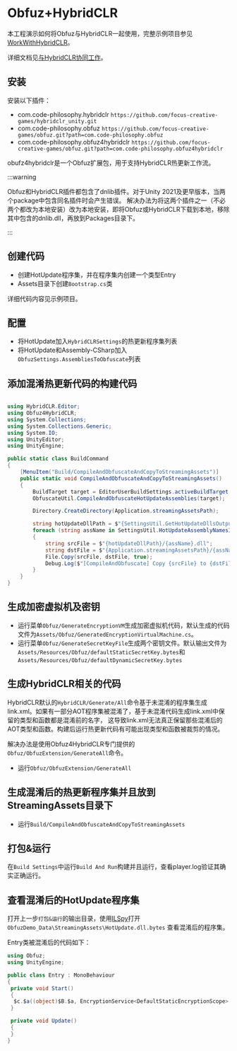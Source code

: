 # Obfuz+HybridCLR

本工程演示如何将Obfuz与HybridCLR一起使用，完整示例项目参见[WorkWithHybridCLR](https://github.com/focus-creative-games/obfuz/tree/main/Samples/WorkWithHybridCLR)。

详细文档见[与HybridCLR协同工作](../manual/work-with-hybridclr)。

## 安装

安装以下插件：

- com.code-philosophy.hybridclr `https://github.com/focus-creative-games/hybridclr_unity.git`
- com.code-philosophy.obfuz `https://github.com/focus-creative-games/obfuz.git?path=com.code-philosophy.obfuz`
- com.code-philosophy.obfuz4hybridclr `https://github.com/focus-creative-games/obfuz.git?path=com.code-philosophy.obfuz4hybridclr`

obufz4hybridclr是一个Obfuz扩展包，用于支持HybridCLR热更新工作流。

:::warning

Obfuz和HybridCLR插件都包含了dnlib插件。对于Unity 2021及更早版本，当两个package中包含同名插件时会产生错误。
解决办法为将这两个插件之一（不必两个都改为本地安装）改为本地安装，即将Obfuz或HybridCLR下载到本地，移除其中包含的dnlib.dll，再放到Packages目录下。

:::

## 创建代码

- 创建HotUpdate程序集，并在程序集内创建一个类型Entry
- Assets目录下创建`Bootstrap.cs`类

详细代码内容见示例项目。

## 配置

- 将HotUpdate加入`HybridCLRSettings`的热更新程序集列表
- 将HotUpdate和Assembly-CSharp加入`ObfuzSettings.AssembliesToObfuscate`列表

## 添加混淆热更新代码的构建代码

```csharp

using HybridCLR.Editor;
using Obfuz4HybridCLR;
using System.Collections;
using System.Collections.Generic;
using System.IO;
using UnityEditor;
using UnityEngine;

public static class BuildCommand
{
    [MenuItem("Build/CompileAndObfuscateAndCopyToStreamingAssets")]
    public static void CompileAndObfuscateAndCopyToStreamingAssets()
    {
        BuildTarget target = EditorUserBuildSettings.activeBuildTarget;
        ObfuscateUtil.CompileAndObfuscateHotUpdateAssemblies(target);

        Directory.CreateDirectory(Application.streamingAssetsPath);

        string hotUpdateDllPath = $"{SettingsUtil.GetHotUpdateDllsOutputDirByTarget(target)}";
        foreach (string assName in SettingsUtil.HotUpdateAssemblyNamesIncludePreserved)
        {
            string srcFile = $"{hotUpdateDllPath}/{assName}.dll";
            string dstFile = $"{Application.streamingAssetsPath}/{assName}.dll.bytes";
            File.Copy(srcFile, dstFile, true);
            Debug.Log($"[CompileAndObfuscate] Copy {srcFile} to {dstFile}");
        }
    }
}

```

## 生成加密虚拟机及密钥

- 运行菜单`Obfuz/GenerateEncryptionVM`生成加密虚拟机代码，默认生成的代码文件为`Assets/Obfuz/GeneratedEncryptionVirtualMachine.cs`。
- 运行菜单`Obfuz/GenerateSecretKeyFile`生成两个密钥文件。默认输出文件为`Assets/Resources/Obfuz/defaultStaticSecretKey.bytes`和`Assets/Resources/Obfuz/defaultDynamicSecretKey.bytes`

## 生成HybridCLR相关的代码

HybridCLR默认的`HybridCLR/Generate/All`命令基于未混淆的程序集生成link.xml。如果有一部分AOT程序集被混淆了，基于未混淆代码生成link.xml中保留的类型和函数都是混淆前的名字，
这导致link.xml无法真正保留那些混淆后的AOT类型和函数。构建后运行热更新代码有可能出现类型和函数被裁剪的情况。

解决办法是使用Obfuz4HybridCLR专门提供的`Obfuz/ObfuzExtension/GenerateAll`命令。

- 运行`Obfuz/ObfuzExtension/GenerateAll`

## 生成混淆后的热更新程序集并且放到StreamingAssets目录下

- 运行`Build/CompileAndObfuscateAndCopyToStreamingAssets`

## 打包&运行

在`Build Settings`中运行`Build And Run`构建并且运行，查看player.log验证其确实正确运行。

## 查看混淆后的HotUpdate程序集

打开上一步`打包&运行`的输出目录，使用[ILSpy](https://github.com/icsharpcode/ILSpy)打开`ObfuzDemo_Data\StreamingAssets\HotUpdate.dll.bytes`
查看混淆后的程序集。

Entry类被混淆后的代码如下：

```csharp
using Obfuz;
using UnityEngine;

public class Entry : MonoBehaviour
{
 private void Start()
 {
  $c.$a((object)$B.$a, EncryptionService<DefaultStaticEncryptionScope>.Decrypt(1718597184, 154, 2114032877));
 }

 private void Update()
 {
 }
}

```
